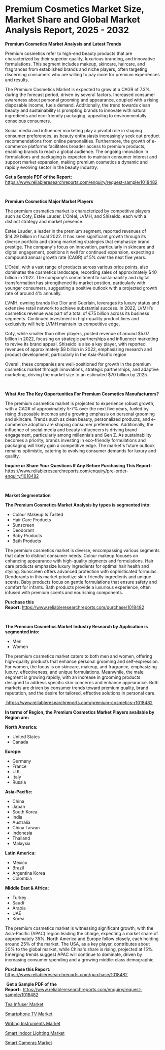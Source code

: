 <p><h1>Premium Cosmetics Market Size, Market Share and Global Market Analysis Report, 2025 - 2032</h1></p><p><strong>Premium Cosmetics Market Analysis and Latest Trends</strong></p>
<p><p>Premium cosmetics refer to high-end beauty products that are characterized by their superior quality, luxurious branding, and innovative formulations. This segment includes makeup, skincare, haircare, and fragrances from established brands and niche players, often targeting discerning consumers who are willing to pay more for premium experiences and results.</p><p>The Premium Cosmetics Market is expected to grow at a CAGR of 7.3% during the forecast period, driven by several factors. Increased consumer awareness about personal grooming and appearance, coupled with a rising disposable income, fuels demand. Additionally, the trend towards clean beauty and sustainability is prompting brands to innovate with natural ingredients and eco-friendly packaging, appealing to environmentally conscious consumers.</p><p>Social media and influencer marketing play a pivotal role in shaping consumer preferences, as beauty enthusiasts increasingly seek out product recommendations from online personalities. Furthermore, the growth of e-commerce platforms facilitates broader access to premium products, enabling brands to reach a global audience. The ongoing innovation in formulations and packaging is expected to maintain consumer interest and support market expansion, making premium cosmetics a dynamic and rapidly evolving sector in the beauty industry.</p></p>
<p><strong>Get a Sample PDF of the Report:&nbsp;</strong> <a href="https://www.reliableresearchreports.com/enquiry/request-sample/1018482?utm_campaign=41&utm_medium=2&utm_source=Github&utm_content=ia&utm_term=04042025&utm_id=premium-cosmetics">https://www.reliableresearchreports.com/enquiry/request-sample/1018482</a></p>
<p>&nbsp;</p>
<p><strong>Premium Cosmetics Major Market Players</strong></p>
<p><p>The premium cosmetics market is characterized by competitive players such as Coty, Estée Lauder, L'Oréal, LVMH, and Shiseido, each with a distinct strategy and market presence. </p><p>Estée Lauder, a leader in the premium segment, reported revenues of $14.29 billion in fiscal 2022. It has seen significant growth through its diverse portfolio and strong marketing strategies that emphasize brand prestige. The company's focus on innovation, particularly in skincare and digital engagement, positions it well for continued expansion, expecting a compound annual growth rate (CAGR) of 5% over the next five years.</p><p>L'Oréal, with a vast range of products across various price points, also dominates the cosmetics landscape, recording sales of approximately $40 billion in 2022. The company's commitment to sustainability and digital transformation has strengthened its market position, particularly with younger consumers, suggesting a positive outlook with a projected growth rate of around 4% annually.</p><p>LVMH, owning brands like Dior and Guerlain, leverages its luxury status and extensive retail network to achieve substantial success. In 2022, LVMH’s cosmetics revenue was part of a total of €75 billion across its business segments. Continued investment in high-quality product lines and exclusivity will help LVMH maintain its competitive edge.</p><p>Coty, while smaller than other players, posted revenue of around $5.07 billion in 2022, focusing on strategic partnerships and influencer marketing to revive its brand appeal. Shiseido is also a key player, with reported revenues of approximately $8 billion in 2022, emphasizing research and product development, particularly in the Asia-Pacific region.</p><p>Overall, these companies are well-positioned for growth in the premium cosmetics market through innovations, strategic partnerships, and adaptive marketing, driving the market size to an estimated $70 billion by 2025.</p></p>
<p>&nbsp;</p>
<p><strong>What Are The Key Opportunities For Premium Cosmetics Manufacturers?</strong></p>
<p><p>The premium cosmetics market is projected to experience robust growth, with a CAGR of approximately 5-7% over the next five years, fueled by rising disposable incomes and a growing emphasis on personal grooming and skincare. Trends such as clean beauty, personalized products, and e-commerce adoption are shaping consumer preferences. Additionally, the influence of social media and beauty influencers is driving brand engagement, particularly among millennials and Gen Z. As sustainability becomes a priority, brands investing in eco-friendly formulations and packaging will likely gain a competitive edge. The market's future outlook remains optimistic, catering to evolving consumer demands for luxury and quality.</p></p>
<p><strong>Inquire or Share Your Questions If Any Before Purchasing This Report:</strong> <a href="https://www.reliableresearchreports.com/enquiry/pre-order-enquiry/1018482?utm_campaign=41&utm_medium=2&utm_source=Github&utm_content=ia&utm_term=04042025&utm_id=premium-cosmetics">https://www.reliableresearchreports.com/enquiry/pre-order-enquiry/1018482</a></p>
<p>&nbsp;</p>
<p><strong>Market Segmentation</strong></p>
<p><strong>The Premium Cosmetics Market Analysis by types is segmented into:</strong></p>
<p><ul><li>Colour Makeup Is Tasted</li><li>Hair Care Products</li><li>Sunscreen</li><li>Deodorant</li><li>Baby Products</li><li>Bath Products</li></ul></p>
<p><p>The premium cosmetics market is diverse, encompassing various segments that cater to distinct consumer needs. Colour makeup focuses on enhancing appearance with high-quality pigments and formulations. Hair care products emphasize luxury ingredients for optimal hair health and styling. Sunscreen offers advanced protection with sophisticated formulas. Deodorants in this market prioritize skin-friendly ingredients and unique scents. Baby products focus on gentle formulations that ensure safety and comfort for infants. Bath products provide a luxurious experience, often infused with premium scents and nourishing components.</p></p>
<p><strong>Purchase this Report:&nbsp;</strong><a href="https://www.reliableresearchreports.com/purchase/1018482?utm_campaign=41&utm_medium=2&utm_source=Github&utm_content=ia&utm_term=04042025&utm_id=premium-cosmetics">https://www.reliableresearchreports.com/purchase/1018482</a></p>
<p>&nbsp;</p>
<p><strong>The Premium Cosmetics Market Industry Research by Application is segmented into:</strong></p>
<p><ul><li>Men</li><li>Women</li></ul></p>
<p><p>The premium cosmetics market caters to both men and women, offering high-quality products that enhance personal grooming and self-expression. For women, the focus is on skincare, makeup, and fragrance, emphasizing luxury, effectiveness, and unique formulations. Meanwhile, the male segment is growing rapidly, with an increase in grooming products designed to address specific skin concerns and enhance appearance. Both markets are driven by consumer trends toward premium quality, brand reputation, and the desire for tailored, effective solutions in personal care.</p></p>
<p><a href="https://www.reliableresearchreports.com/premium-cosmetics-r1018482?utm_campaign=41&utm_medium=2&utm_source=Github&utm_content=ia&utm_term=04042025&utm_id=premium-cosmetics">&nbsp;https://www.reliableresearchreports.com/premium-cosmetics-r1018482</a></p>
<p><strong>In terms of Region, the Premium Cosmetics Market Players available by Region are:</strong></p>
<p>
    <p> <strong> North America: </strong>
        <ul>
            <li>United States</li>
            <li>Canada</li>
        </ul>
        </p> 
    <p> <strong> Europe: </strong>
        <ul>
            <li>Germany</li>
            <li>France</li>
            <li>U.K.</li>
            <li>Italy</li>
            <li>Russia</li>
        </ul>
        </p> 
    <p> <strong> Asia-Pacific: </strong>
        <ul>
            <li>China</li>
            <li>Japan</li>
            <li>South Korea</li>
            <li>India</li>
            <li>Australia</li>
            <li>China Taiwan</li>
            <li>Indonesia</li>
            <li>Thailand</li>
            <li>Malaysia</li>
        </ul>
        </p> 
    <p> <strong> Latin America: </strong>
        <ul>
            <li>Mexico</li>
            <li>Brazil</li>
            <li>Argentina Korea</li>
            <li>Colombia</li>
        </ul>
        </p> 
    <p> <strong> Middle East & Africa: </strong>
        <ul>
            <li>Turkey</li>
            <li>Saudi</li>
            <li>Arabia</li>
            <li>UAE</li>
            <li>Korea</li>
        </ul>
    </p>
    </p>
<p><p>The premium cosmetics market is witnessing significant growth, with the Asia-Pacific (APAC) region leading the charge, expecting a market share of approximately 35%. North America and Europe follow closely, each holding around 25% of the market. The USA, as a key player, contributes about 20% to the global market, while China's share is rising, projected at 15%. Emerging trends suggest APAC will continue to dominate, driven by increasing consumer spending and a growing middle-class demographic.</p></p>
<p><strong>Purchase this Report: </strong><a href="https://www.reliableresearchreports.com/purchase/1018482?utm_campaign=41&utm_medium=2&utm_source=Github&utm_content=ia&utm_term=04042025&utm_id=premium-cosmetics">https://www.reliableresearchreports.com/purchase/1018482</a></p>
<p>&nbsp;<strong>Get a Sample PDF of the Report:&nbsp;&nbsp;</strong><a href="https://www.reliableresearchreports.com/enquiry/request-sample/1018482?utm_campaign=41&utm_medium=2&utm_source=Github&utm_content=ia&utm_term=04042025&utm_id=premium-cosmetics">https://www.reliableresearchreports.com/enquiry/request-sample/1018482</a></p>
<p><strong></strong></p>
<p><p><a href="https://github.com/snaikraso/Market-Research-Report-List-1/blob/main/tea-infuser-market.md?utm_campaign=41&utm_medium=2&utm_source=Github&utm_content=ia&utm_term=04042025&utm_id=premium-cosmetics">Tea Infuser Market</a></p><p><a href="https://github.com/kadutjoelly83/Market-Research-Report-List-1/blob/main/smartphone-tv-market.md?utm_campaign=41&utm_medium=2&utm_source=Github&utm_content=ia&utm_term=04042025&utm_id=premium-cosmetics">Smartphone TV Market</a></p><p><a href="https://github.com/ilanarohalgh/Market-Research-Report-List-1/blob/main/writing-instruments-market.md?utm_campaign=41&utm_medium=2&utm_source=Github&utm_content=ia&utm_term=04042025&utm_id=premium-cosmetics">Writing Instruments Market</a></p><p><a href="https://github.com/iperitvik8/Market-Research-Report-List-1/blob/main/smart-indoor-lighting-market.md?utm_campaign=41&utm_medium=2&utm_source=Github&utm_content=ia&utm_term=04042025&utm_id=premium-cosmetics">Smart Indoor Lighting Market</a></p><p><a href="https://github.com/frodanlert/Market-Research-Report-List-1/blob/main/smart-cameras-market.md?utm_campaign=41&utm_medium=2&utm_source=Github&utm_content=ia&utm_term=04042025&utm_id=premium-cosmetics">Smart Cameras Market</a></p></p>